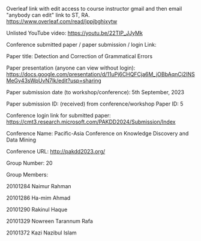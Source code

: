 Overleaf link with edit access to course instructor gmail and then email "anybody can edit" link to ST, RA.
https://www.overleaf.com/read/jppjbghjxytw

Unlisted YouTube video:
https://youtu.be/22TIP_JJyMk

Conference submitted paper / paper submission / login Link:

Paper title:
Detection and Correction of Grammatical Errors

Paper presentation (anyone can view without login):
https://docs.google.com/presentation/d/11uPj6CHQFCja6M_jOBbAqnCj2INSMeGy43sWpUvN7lk/edit?usp=sharing

Paper submission date (to workshop/conference):
5th September, 2023

Paper submission ID: (received) from conference/workshop
Paper ID: 5

Conference login link for submitted paper: https://cmt3.research.microsoft.com/PAKDD2024/Submission/Index

Conference Name: Pacific-Asia Conference on Knowledge Discovery and Data Mining

Conference URL: http://pakdd2023.org/

Group Number:
20

Group Members:

20101284 Naimur Rahman

20101286 Ha-mim Ahmad

20101290 Rakinul Haque

20101329 Nowreen Tarannum Rafa

20101372 Kazi Nazibul Islam
